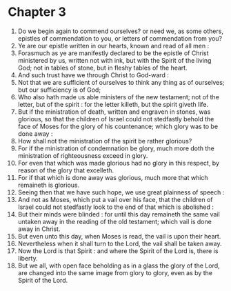 # Chapter 3

1. Do we begin again to commend ourselves? or need we, as some others, epistles of commendation to you, or letters of commendation from you?
2. Ye are our epistle written in our hearts, known and read of all men :
3. Forasmuch as ye are manifestly declared to be the epistle of Christ ministered by us, written not with ink, but with the Spirit of the living God; not in tables of stone, but in fleshy tables of the heart.
4. And such trust have we through Christ to God-ward :
5. Not that we are sufficient of ourselves to think any thing as of ourselves; but our sufficiency is of God;
6. Who also hath made us able ministers of the new testament; not of the letter, but of the spirit : for the letter killeth, but the spirit giveth life.
7. But if the ministration of death, written and engraven in stones, was glorious, so that the children of Israel could not stedfastly behold the face of Moses for the glory of his countenance; which glory was to be done away :
8. How shall not the ministration of the spirit be rather glorious?
9. For if the ministration of condemnation be glory, much more doth the ministration of righteousness exceed in glory.
10. For even that which was made glorious had no glory in this respect, by reason of the glory that excelleth.
11. For if that which is done away was glorious, much more that which remaineth is glorious.
12. Seeing then that we have such hope, we use great plainness of speech :
13. And not as Moses, which put a vail over his face, that the children of Israel could not stedfastly look to the end of that which is abolished :
14. But their minds were blinded : for until this day remaineth the same vail untaken away in the reading of the old testament; which vail is done away in Christ.
15. But even unto this day, when Moses is read, the vail is upon their heart.
16. Nevertheless when it shall turn to the Lord, the vail shall be taken away.
17. Now the Lord is that Spirit : and where the Spirit of the Lord is, there is liberty.
18. But we all, with open face beholding as in a glass the glory of the Lord, are changed into the same image from glory to glory, even as by the Spirit of the Lord.


